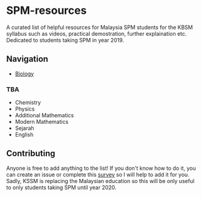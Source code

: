 # SPM-resources
A curated list of helpful resources for Malaysia SPM students for the KBSM syllabus such as videos, practical demostration, further explaination etc. Dedicated to students taking SPM in year 2019.

## Navigation
* [Biology](/biology/README.md)
### TBA
* Chemistry
* Physics
* Additional Mathematics
* Modern Mathematics
* Sejarah
* English

## Contributing
Anyone is free to add anything to the list! If you don't know how to do it, you can create an issue or complete this [survey](https://goo.gl/forms/1KehyrzzTy8kchAR2) so I will help to add it for you. Sadly, KSSM is replacing the Malaysian education so this will be only useful to only students taking SPM until year 2020.
